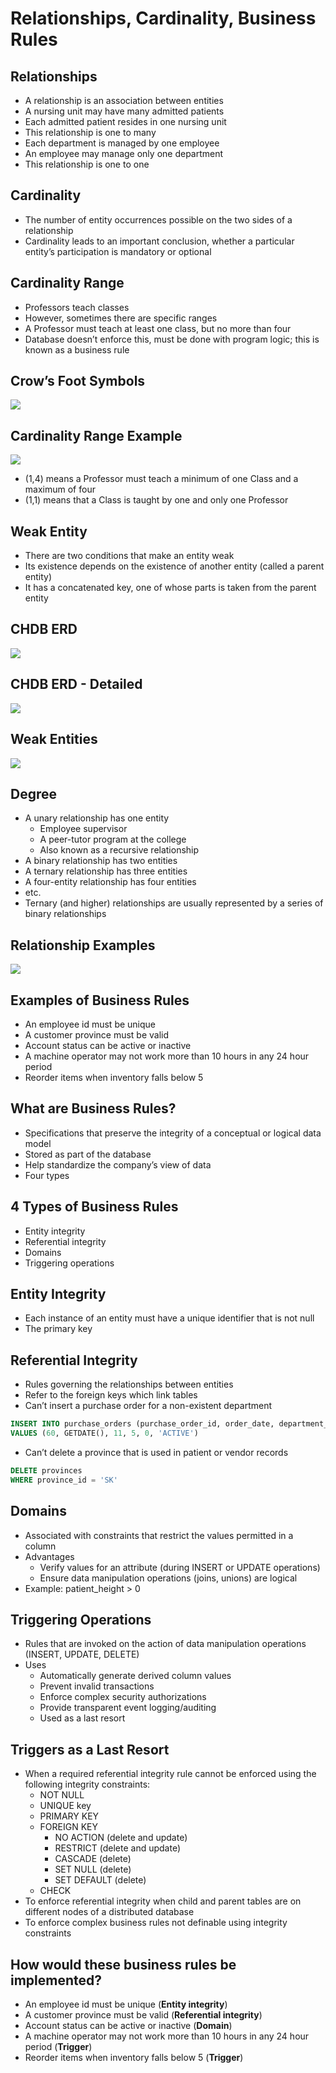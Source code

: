 # Relationships, Cardinality, Business Rules

## Relationships

- A relationship is an association between entities
- A nursing unit may have many admitted patients
- Each admitted patient resides in one nursing unit
- This relationship is one to many
- Each department is managed by one employee
- An employee may manage only one department
- This relationship is one to one

## Cardinality

- The number of entity occurrences possible on the two sides of a relationship
- Cardinality leads to an important conclusion, whether a particular entity’s
  participation is mandatory or optional

## Cardinality Range

- Professors teach classes
- However, sometimes there are specific ranges
- A Professor must teach at least one class, but no more than four
- Database doesn’t enforce this, must be done with program logic; this is known
  as a business rule

## Crow’s Foot Symbols

![](../images/9.cardinality-1.webp)

## Cardinality Range Example

![](../images/9.relation-1.webp)

- (1,4) means a Professor must teach a minimum of one Class and a maximum of
  four
- (1,1) means that a Class is taught by one and only one Professor

## Weak Entity

- There are two conditions that make an entity weak
- Its existence depends on the existence of another entity (called a parent
  entity)
- It has a concatenated key, one of whose parts is taken from the parent entity

## CHDB ERD

![](../images/8.erd-11.webp)

## CHDB ERD - Detailed

![](../images/9.erd-1.webp)

## Weak Entities

![](../images/9.erd-2.webp)

## Degree

- A unary relationship has one entity
  - Employee supervisor
  - A peer-tutor program at the college
  - Also known as a recursive relationship
- A binary relationship has two entities
- A ternary relationship has three entities
- A four-entity relationship has four entities
- etc.
- Ternary (and higher) relationships are usually represented by a series of
  binary relationships

## Relationship Examples

![](../images/9.relation-2.webp)

## Examples of Business Rules

- An employee id must be unique
- A customer province must be valid
- Account status can be active or inactive
- A machine operator may not work more than 10 hours in any 24 hour period
- Reorder items when inventory falls below 5

## What are Business Rules?

- Specifications that preserve the integrity of a conceptual or logical data
  model
- Stored as part of the database
- Help standardize the company’s view of data
- Four types

## 4 Types of Business Rules

- Entity integrity
- Referential integrity
- Domains
- Triggering operations

## Entity Integrity

- Each instance of an entity must have a unique identifier that is not null
- The primary key

## Referential Integrity

- Rules governing the relationships between entities
- Refer to the foreign keys which link tables
- Can’t insert a purchase order for a non-existent department

```sql
INSERT INTO purchase_orders (purchase_order_id, order_date, department_id, vendor_id, total_amount, order_status)
VALUES (60, GETDATE(), 11, 5, 0, 'ACTIVE')
```

- Can’t delete a province that is used in patient or vendor records

```sql
DELETE provinces
WHERE province_id = 'SK'
```

## Domains

- Associated with constraints that restrict the values permitted in a column
- Advantages
  - Verify values for an attribute (during INSERT or UPDATE operations)
  - Ensure data manipulation operations (joins, unions) are logical
- Example: patient_height > 0

## Triggering Operations

- Rules that are invoked on the action of data manipulation operations (INSERT,
  UPDATE, DELETE)
- Uses
  - Automatically generate derived column values
  - Prevent invalid transactions
  - Enforce complex security authorizations
  - Provide transparent event logging/auditing
  - Used as a last resort

## Triggers as a Last Resort

- When a required referential integrity rule cannot be enforced using the
  following integrity constraints:
  - NOT NULL
  - UNIQUE key
  - PRIMARY KEY
  - FOREIGN KEY
    - NO ACTION (delete and update)
    - RESTRICT (delete and update)
    - CASCADE (delete)
    - SET NULL (delete)
    - SET DEFAULT (delete)
  - CHECK
- To enforce referential integrity when child and parent tables are on different
  nodes of a distributed database
- To enforce complex business rules not definable using integrity constraints

## How would these business rules be implemented?

- An employee id must be unique (**Entity integrity**)
- A customer province must be valid (**Referential integrity**)
- Account status can be active or inactive (**Domain**)
- A machine operator may not work more than 10 hours in any 24 hour period
  (**Trigger**)
- Reorder items when inventory falls below 5 (**Trigger**)

